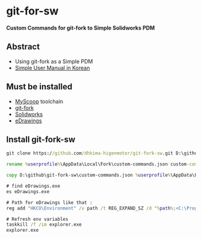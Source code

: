 
# git-for-sw

**Custom Commands for git-fork to Simple Solidworks PDM**


## Abstract

* Using git-fork as a Simple PDM
* [Simple User Manual in Korean](manual_kr.md)


## Must be installed

* [MyScoop](https://github.com/dymaxionkim/MyScoop) toolchain
* [git-fork](https://git-fork.com/)
* [Solidworks](https://www.solidworks.com/ko)
* [eDrawings](https://www.edrawingsviewer.com/download-edrawings)


## Install git-fork-sw

```cmd
git clone https://github.com/dhkima-higenmotor/git-fork-sw.git D:\github\git-fork-sw
```

```cmd
rename %userprofile%\AppData\Local\Fork\custom-commands.json custom-commands.old

copy D:\github\git-fork-sw\custom-commands.json %userprofile%\AppData\Local\Fork\custom-commands.json
```

```cmd
# find eDrawings.exe
es eDrawings.exe

# Path for eDrawings like that :
reg add "HKCU\Environment" /v path /t REG_EXPAND_SZ /d "%path%;<C:\Program Files\SOLIDWORKS Corp\eDrawings>" /f

# Refresh env variables
taskkill /f /im explorer.exe
explorer.exe
```
